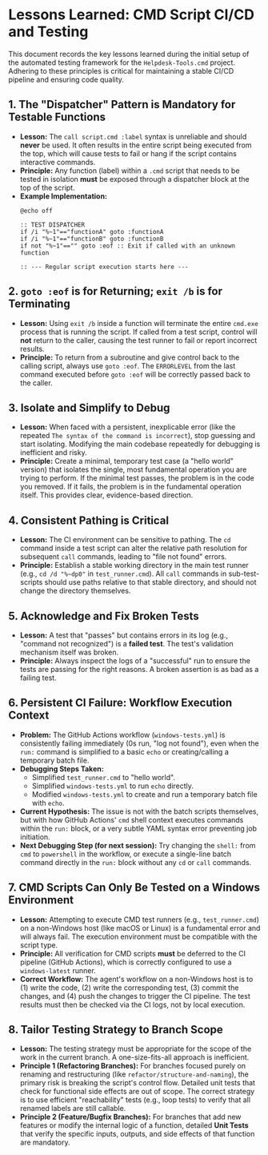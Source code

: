 # Lessons Learned: CMD Script CI/CD and Testing

This document records the key lessons learned during the initial setup of the automated testing framework for the `Helpdesk-Tools.cmd` project. Adhering to these principles is critical for maintaining a stable CI/CD pipeline and ensuring code quality.

## 1. The "Dispatcher" Pattern is Mandatory for Testable Functions

- **Lesson:** The `call script.cmd :label` syntax is unreliable and should **never** be used. It often results in the entire script being executed from the top, which will cause tests to fail or hang if the script contains interactive commands.
- **Principle:** Any function (label) within a `.cmd` script that needs to be tested in isolation **must** be exposed through a dispatcher block at the top of the script.
- **Example Implementation:**
  ```batch
  @echo off

  :: TEST DISPATCHER
  if /i "%~1"=="functionA" goto :functionA
  if /i "%~1"=="functionB" goto :functionB
  if not "%~1"=="" goto :eof :: Exit if called with an unknown function

  :: --- Regular script execution starts here ---
  ```

## 2. `goto :eof` is for Returning; `exit /b` is for Terminating

- **Lesson:** Using `exit /b` inside a function will terminate the entire `cmd.exe` process that is running the script. If called from a test script, control will **not** return to the caller, causing the test runner to fail or report incorrect results.
- **Principle:** To return from a subroutine and give control back to the calling script, always use `goto :eof`. The `ERRORLEVEL` from the last command executed before `goto :eof` will be correctly passed back to the caller.

## 3. Isolate and Simplify to Debug

- **Lesson:** When faced with a persistent, inexplicable error (like the repeated `The syntax of the command is incorrect`), stop guessing and start isolating. Modifying the main codebase repeatedly for debugging is inefficient and risky.
- **Principle:** Create a minimal, temporary test case (a "hello world" version) that isolates the single, most fundamental operation you are trying to perform. If the minimal test passes, the problem is in the code you removed. If it fails, the problem is in the fundamental operation itself. This provides clear, evidence-based direction.

## 4. Consistent Pathing is Critical

- **Lesson:** The CI environment can be sensitive to pathing. The `cd` command inside a test script can alter the relative path resolution for subsequent `call` commands, leading to "file not found" errors.
- **Principle:** Establish a stable working directory in the main test runner (e.g., `cd /d "%~dp0"` in `test_runner.cmd`). All `call` commands in sub-test-scripts should use paths relative to that stable directory, and should not change the directory themselves.

## 5. Acknowledge and Fix Broken Tests

- **Lesson:** A test that "passes" but contains errors in its log (e.g., "command not recognized") is a **failed test**. The test's validation mechanism itself was broken.
- **Principle:** Always inspect the logs of a "successful" run to ensure the tests are passing for the right reasons. A broken assertion is as bad as a failing test.

## 6. Persistent CI Failure: Workflow Execution Context

- **Problem:** The GitHub Actions workflow (`windows-tests.yml`) is consistently failing immediately (0s run, "log not found"), even when the `run:` command is simplified to a basic `echo` or creating/calling a temporary batch file.
- **Debugging Steps Taken:**
    - Simplified `test_runner.cmd` to "hello world".
    - Simplified `windows-tests.yml` to run `echo` directly.
    - Modified `windows-tests.yml` to create and run a temporary batch file with `echo`.
- **Current Hypothesis:** The issue is not with the batch scripts themselves, but with how GitHub Actions' `cmd` shell context executes commands within the `run:` block, or a very subtle YAML syntax error preventing job initiation.
- **Next Debugging Step (for next session):** Try changing the `shell:` from `cmd` to `powershell` in the workflow, or execute a single-line batch command directly in the `run:` block without any `cd` or `call` commands.

## 7. CMD Scripts Can Only Be Tested on a Windows Environment

- **Lesson:** Attempting to execute CMD test runners (e.g., `test_runner.cmd`) on a non-Windows host (like macOS or Linux) is a fundamental error and will always fail. The execution environment must be compatible with the script type.
- **Principle:** All verification for CMD scripts **must** be deferred to the CI pipeline (GitHub Actions), which is correctly configured to use a `windows-latest` runner.
- **Correct Workflow:** The agent's workflow on a non-Windows host is to (1) write the code, (2) write the corresponding test, (3) commit the changes, and (4) push the changes to trigger the CI pipeline. The test results must then be checked via the CI logs, not by local execution.

## 8. Tailor Testing Strategy to Branch Scope

- **Lesson:** The testing strategy must be appropriate for the scope of the work in the current branch. A one-size-fits-all approach is inefficient.
- **Principle 1 (Refactoring Branches):** For branches focused purely on renaming and restructuring (like `refactor/structure-and-naming`), the primary risk is breaking the script's control flow. Detailed unit tests that check for functional side effects are out of scope. The correct strategy is to use efficient "reachability" tests (e.g., loop tests) to verify that all renamed labels are still callable.
- **Principle 2 (Feature/Bugfix Branches):** For branches that add new features or modify the internal logic of a function, detailed **Unit Tests** that verify the specific inputs, outputs, and side effects of that function are mandatory.